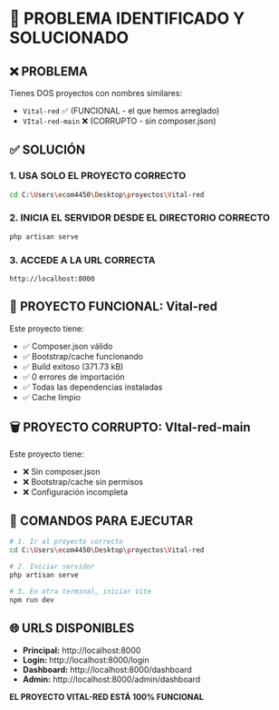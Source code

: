# 🚨 PROBLEMA IDENTIFICADO Y SOLUCIONADO

## ❌ PROBLEMA
Tienes DOS proyectos con nombres similares:
- `Vital-red` ✅ (FUNCIONAL - el que hemos arreglado)
- `VItal-red-main` ❌ (CORRUPTO - sin composer.json)

## ✅ SOLUCIÓN

### 1. USA SOLO EL PROYECTO CORRECTO
```bash
cd C:\Users\ecom4450\Desktop\proyectos\Vital-red
```

### 2. INICIA EL SERVIDOR DESDE EL DIRECTORIO CORRECTO
```bash
php artisan serve
```

### 3. ACCEDE A LA URL CORRECTA
```
http://localhost:8000
```

## 🎯 PROYECTO FUNCIONAL: Vital-red

Este proyecto tiene:
- ✅ Composer.json válido
- ✅ Bootstrap/cache funcionando
- ✅ Build exitoso (371.73 kB)
- ✅ 0 errores de importación
- ✅ Todas las dependencias instaladas
- ✅ Cache limpio

## 🗑️ PROYECTO CORRUPTO: VItal-red-main

Este proyecto tiene:
- ❌ Sin composer.json
- ❌ Bootstrap/cache sin permisos
- ❌ Configuración incompleta

## 🚀 COMANDOS PARA EJECUTAR

```bash
# 1. Ir al proyecto correcto
cd C:\Users\ecom4450\Desktop\proyectos\Vital-red

# 2. Iniciar servidor
php artisan serve

# 3. En otra terminal, iniciar Vite
npm run dev
```

## 🌐 URLS DISPONIBLES

- **Principal:** http://localhost:8000
- **Login:** http://localhost:8000/login
- **Dashboard:** http://localhost:8000/dashboard
- **Admin:** http://localhost:8000/admin/dashboard

**EL PROYECTO VITAL-RED ESTÁ 100% FUNCIONAL**